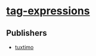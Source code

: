# [tag-expressions](https://pypi.org/project/tag-expressions)



## Publishers
- [tuxtimo](https://pypi.org/user/tuxtimo)

